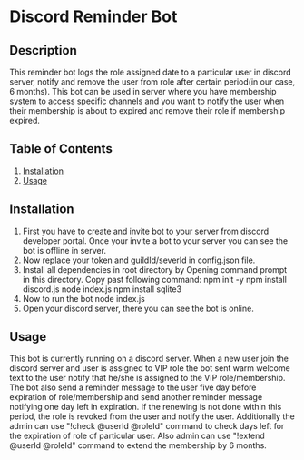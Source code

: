 # Discord Reminder Bot

## Description
This reminder bot logs the role assigned date to a particular user in discord server, notify and remove the user from role after certain period(in our case, 6 months). This bot can be used in server where you have membership system to access specific channels and you want to notify the user when their membership is about to expired and remove their role if membership expired.

## Table of Contents
1. [Installation](#installation)
2. [Usage](#usage)
## Installation
1. First you have to create and invite bot to your server from discord developer portal. Once your invite a bot to your server you can see the bot is offline in server.
2. Now replace your token and guildId/severId in config.json file.
3. Install all dependencies in root directory by Opening command prompt in this directory. Copy past following command:
   npm init -y
   npm install discord.js
   node index.js
   npm install sqlite3
5. Now to run the bot
   node index.js
6. Open your discord server, there you can see the bot is online.

## Usage
This bot is currently running on a discord server. When a new user join the discord server and user is assigned to VIP role the bot sent warm welcome text to the user notify that he/she is assigned to the VIP role/membership. The bot also send a reminder message to the user five day before expiration of role/membership and send another reminder message notifying one day left in expiration. If the renewing is not done within this period, the role is revoked from the user and notify the user. Additionally the admin can use "!check @userId @roleId" command to check days left for the expiration of role of particular user. Also admin can use "!extend @userId @roleId" command to extend the membership by 6 months.
